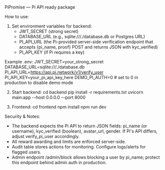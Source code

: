 PiPromise — Pi API ready package

How to use:
1. Set environment variables for backend:
   - JWT_SECRET (strong secret)
   - DATABASE_URL (e.g., sqlite:///./database.db or Postgres URL)
   - PI_API_URL (the Pi-provided server-side verification endpoint that accepts {pi_name, proof} POST and returns JSON with kyc_verified)
   - PI_API_KEY (if Pi requires a key)

Example .env:
JWT_SECRET=your_strong_secret
DATABASE_URL=sqlite:///./database.db
PI_API_URL=https://api.pi.network/v1/verify_user
PI_API_KEY=your_pi_api_key_here
DEMO_PI_AUTH=0  # set to 0 in production to disable demo mode

2. Start backend:
   cd backend
   pip install -r requirements.txt
   uvicorn main:app --host 0.0.0.0 --port 8000

3. Frontend:
   cd frontend
   npm install
   npm run dev

Security & Notes:
- The backend expects the Pi API to return JSON fields: pi_name (or username), kyc_verified (boolean), avatar_url, gender. If Pi's API differs, adjust verify_pi_user accordingly.
- All reward awarding and limits are enforced server-side.
- Audit table stores actions for monitoring. Configure logs/alerts for flagged users.
- Admin endpoint /admin/block allows blocking a user by pi_name; protect this endpoint behind admin auth in production.